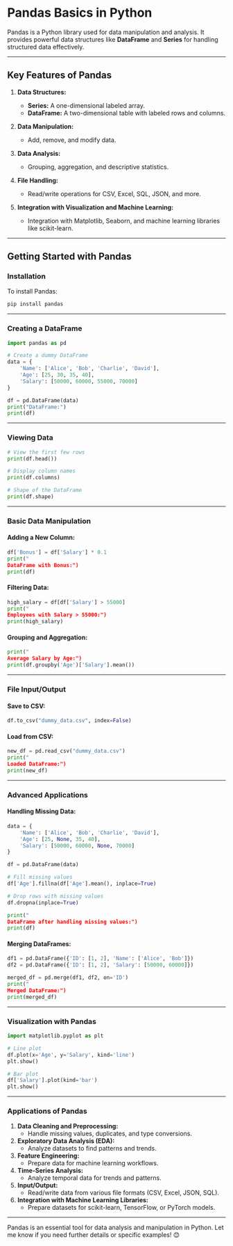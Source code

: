 
# Pandas Basics in Python

Pandas is a Python library used for data manipulation and analysis. It provides powerful data structures like **DataFrame** and **Series** for handling structured data effectively.

---

## **Key Features of Pandas**

1. **Data Structures:**
   - **Series:** A one-dimensional labeled array.
   - **DataFrame:** A two-dimensional table with labeled rows and columns.

2. **Data Manipulation:**
   - Add, remove, and modify data.

3. **Data Analysis:**
   - Grouping, aggregation, and descriptive statistics.

4. **File Handling:**
   - Read/write operations for CSV, Excel, SQL, JSON, and more.

5. **Integration with Visualization and Machine Learning:**
   - Integration with Matplotlib, Seaborn, and machine learning libraries like scikit-learn.

---

## **Getting Started with Pandas**

### **Installation**
To install Pandas:
```bash
pip install pandas
```

---

### **Creating a DataFrame**
```python
import pandas as pd

# Create a dummy DataFrame
data = {
    'Name': ['Alice', 'Bob', 'Charlie', 'David'],
    'Age': [25, 30, 35, 40],
    'Salary': [50000, 60000, 55000, 70000]
}

df = pd.DataFrame(data)
print("DataFrame:")
print(df)
```

---

### **Viewing Data**
```python
# View the first few rows
print(df.head())

# Display column names
print(df.columns)

# Shape of the DataFrame
print(df.shape)
```

---

### **Basic Data Manipulation**

#### Adding a New Column:
```python
df['Bonus'] = df['Salary'] * 0.1
print("
DataFrame with Bonus:")
print(df)
```

#### Filtering Data:
```python
high_salary = df[df['Salary'] > 55000]
print("
Employees with Salary > 55000:")
print(high_salary)
```

#### Grouping and Aggregation:
```python
print("
Average Salary by Age:")
print(df.groupby('Age')['Salary'].mean())
```

---

### **File Input/Output**

#### Save to CSV:
```python
df.to_csv("dummy_data.csv", index=False)
```

#### Load from CSV:
```python
new_df = pd.read_csv("dummy_data.csv")
print("
Loaded DataFrame:")
print(new_df)
```

---

### **Advanced Applications**

#### Handling Missing Data:
```python
data = {
    'Name': ['Alice', 'Bob', 'Charlie', 'David'],
    'Age': [25, None, 35, 40],
    'Salary': [50000, 60000, None, 70000]
}

df = pd.DataFrame(data)

# Fill missing values
df['Age'].fillna(df['Age'].mean(), inplace=True)

# Drop rows with missing values
df.dropna(inplace=True)

print("
DataFrame after handling missing values:")
print(df)
```

#### Merging DataFrames:
```python
df1 = pd.DataFrame({'ID': [1, 2], 'Name': ['Alice', 'Bob']})
df2 = pd.DataFrame({'ID': [1, 2], 'Salary': [50000, 60000]})

merged_df = pd.merge(df1, df2, on='ID')
print("
Merged DataFrame:")
print(merged_df)
```

---

### **Visualization with Pandas**
```python
import matplotlib.pyplot as plt

# Line plot
df.plot(x='Age', y='Salary', kind='line')
plt.show()

# Bar plot
df['Salary'].plot(kind='bar')
plt.show()
```

---

### **Applications of Pandas**

1. **Data Cleaning and Preprocessing:**
   - Handle missing values, duplicates, and type conversions.
2. **Exploratory Data Analysis (EDA):**
   - Analyze datasets to find patterns and trends.
3. **Feature Engineering:**
   - Prepare data for machine learning workflows.
4. **Time-Series Analysis:**
   - Analyze temporal data for trends and patterns.
5. **Input/Output:**
   - Read/write data from various file formats (CSV, Excel, JSON, SQL).
6. **Integration with Machine Learning Libraries:**
   - Prepare datasets for scikit-learn, TensorFlow, or PyTorch models.

---

Pandas is an essential tool for data analysis and manipulation in Python. Let me know if you need further details or specific examples! 😊
